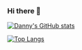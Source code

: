 ### Hi there 👋

[![Danny's GitHub stats](https://github-readme-stats.vercel.app/api?username=dannyherrmann)](https://github.com/dannyherrmann/github-readme-stats)

[![Top Langs](https://github-readme-stats.vercel.app/api/top-langs/?username=dannyherrmann&layout=compact)](https://github.com/dannyherrmann/github-readme-stats)

<!--
**dannyherrmann/dannyherrmann** is a ✨ _special_ ✨ repository because its `README.md` (this file) appears on your GitHub profile.

Here are some ideas to get you started:

- 🔭 I’m currently working on ...
- 🌱 I’m currently learning ...
- 👯 I’m looking to collaborate on ...
- 🤔 I’m looking for help with ...
- 💬 Ask me about ...
- 📫 How to reach me: ...
- 😄 Pronouns: ...
- ⚡ Fun fact: ...
-->
